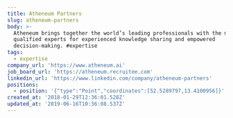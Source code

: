 ```yaml
---
title: Atheneum Partners
slug: atheneum-partners
body: >-
  Atheneum brings together the world’s leading professionals with the most
  qualified experts for experienced knowledge sharing and empowered
  decision-making. #expertise
tags:
  - expertise
company_url: 'https://www.atheneum.ai'
job_board_url: 'https://atheneum.recruitee.com'
linkedin_url: 'https://www.linkedin.com/company/atheneum-partners'
positions:
  - position: '{"type":"Point","coordinates":[52.5289797,13.4100956]}'
created_at: '2018-01-29T12:36:01.528Z'
updated_at: '2019-06-16T10:36:08.537Z'
---
```


